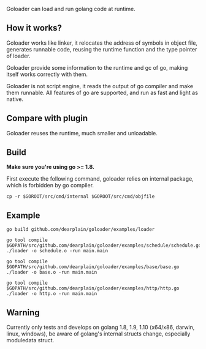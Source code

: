 
Goloader can load and run golang code at runtime.

## How it works?

Goloader works like linker, it relocates the address of symbols in object file, generates runnable code, reusing the runtime function and the type pointer of loader.

Goloader provide some information to the runtime and gc of go, making itself works correctly with them.

Goloader is not script engine, it reads the output of go compiler and make them runnable. All features of go are supported, and run as fast and light as native.

## Compare with plugin

Goloader reuses the runtime, much smaller and unloadable.

## Build

**Make sure you're using go >= 1.8.**

First execute the following command, goloader relies on internal package, which is forbidden by go compiler.
```
cp -r $GOROOT/src/cmd/internal $GOROOT/src/cmd/objfile
```

## Example

```
go build github.com/dearplain/goloader/examples/loader

go tool compile $GOPATH/src/github.com/dearplain/goloader/examples/schedule/schedule.go
./loader -o schedule.o -run main.main

go tool compile $GOPATH/src/github.com/dearplain/goloader/examples/base/base.go
./loader -o base.o -run main.main

go tool compile $GOPATH/src/github.com/dearplain/goloader/examples/http/http.go
./loader -o http.o -run main.main
```

## Warning

Currently only tests and develops on golang 1.8, 1.9, 1.10 (x64/x86, darwin, linux, windows), be aware of golang's internal structs change, especially moduledata struct.
